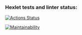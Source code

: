 ### Hexlet tests and linter status:
[![Actions Status](https://github.com/billiboba1/frontend-project-11/workflows/hexlet-check/badge.svg)](https://github.com/billiboba1/frontend-project-11/actions)

[![Maintainability](https://api.codeclimate.com/v1/badges/97815e5110de3543db5a/maintainability)](https://codeclimate.com/github/billiboba1/frontend-project-11/maintainability)